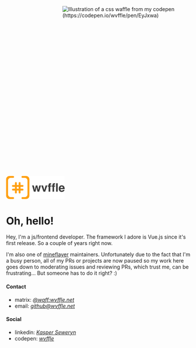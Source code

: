 <img align="right" src="https://github.com/wvffle/wvffle/blob/master/wvffle.svg" alt="Illustration of a css waffle from my codepen (https://codepen.io/wvffle/pen/EyJxwa)" width=350px height=465px/>
<img src="https://raw.githubusercontent.com/wvffle/wvffle-logo/master/logo-horizontal.svg" alt="[#] wvffle" width="160">


# Oh, hello!
Hey, I'm a js/frontend developer. The framework I adore is Vue.js since it's first release. So a couple of years right now.

I'm also one of [mineflayer](https://github.com/PrismarineJS/mineflayer) maintainers. Unfortunately due to the fact that I'm a busy person, all of my PRs or projects are now paused so my work here goes down to moderating issues and reviewing PRs, which trust me, can be frustrating... But someone has to do it right? :)

#### Contact
- matrix: *[@waff:wvffle.net](https://matrix.to/#/@waff:wvffle.net)*
- email: *github@wvffle.net*

#### Social
- linkedin: *[Kasper Seweryn](https://www.linkedin.com/in/kasper-seweryn-553241167/)*
- codepen: *[wvffle](https://codepen.io/wvffle)*
